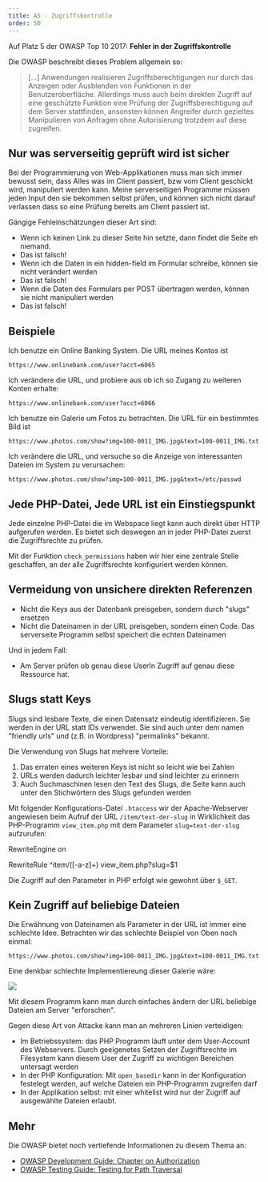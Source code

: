```yaml
---
title: A5 - Zugriffskontrolle
order: 50
---
```


Auf Platz 5 der OWASP Top 10 2017: **Fehler in der Zugriffskontrolle**

Die OWASP beschreibt dieses Problem allgemein so:

> [...] Anwendungen realisieren Zugriffsberechtigungen nur durch das Anzeigen oder Ausblenden von Funktionen in der Benutzeroberfläche. Allerdings muss auch beim direkten Zugriff auf eine geschützte Funktion eine Prüfung der Zugriffsberechtigung auf dem Server stattfinden, ansonsten können Angreifer durch gezieltes Manipulieren von Anfragen ohne Autorisierung trotzdem auf diese zugreifen.

## Nur was serverseitig geprüft wird ist sicher

Bei der Programmierung von Web-Applikationen muss man sich immer bewusst sein,
dass Alles was im Client passiert, bzw vom Client geschickt wird, manipuliert werden kann.
Meine serverseitigen Programme müssen jeden Input den sie bekommen selbst prüfen, und können
sich nicht darauf verlassen dass so eine Prüfung bereits am Client passiert ist.

Gängige Fehleinschätzungen dieser Art sind:

- Wenn ich keinen Link zu dieser Seite hin setzte, dann findet die Seite eh niemand.
- Das ist falsch!
- Wenn ich die Daten in ein hidden-field im Formular schreibe, können sie nicht verändert werden
- Das ist falsch!
- Wenn die Daten des Formulars per POST übertragen werden, können sie nicht manipuliert werden
- Das ist falsch!

## Beispiele

Ich benutze ein Online Banking System. Die URL meines Kontos ist

`https://www.onlinebank.com/user?acct=6065`

Ich verändere die URL, und probiere aus ob ich so Zugang zu weiteren Konten erhalte:

`https://www.onlinebank.com/user?acct=6066`

Ich benutze ein Galerie um Fotos zu betrachten. Die URL für ein bestimmtes Bild ist

`https://www.photos.com/show?img=100-0011_IMG.jpg&text=100-0011_IMG.txt`

Ich verändere die URL, und versuche so die Anzeige von interessanten Dateien im System zu verursachen:

`https://www.photos.com/show?img=100-0011_IMG.jpg&text=/etc/passwd`

## Jede PHP-Datei, Jede URL ist ein Einstiegspunkt

Jede einzelne PHP-Datei die im Webspace liegt kann auch direkt
über HTTP aufgerufen werden. Es bietet sich deswegen an in jeder
PHP-Datei zuerst die Zugriffsrechte zu prüfen.

<php caption="Prüfung der Zugriffsrechte am Anfang jeder PHP-Datei">
<?php
  include "functions.php";
  check_permissions();
  // .... 
</php>

Mit der Funktion `check_permissions` haben wir hier eine zentrale
Stelle geschaffen, an der alle Zugriffsrechte konfiguriert werden können.

## Vermeidung von unsichere direkten Referenzen

- Nicht die Keys aus der Datenbank preisgeben, sondern durch "slugs" ersetzen
- Nicht die Dateinamen in der URL preisgeben, sondern einen Code. Das serverseite Programm selbst speichert die echten Dateinamen

Und in jedem Fall:

- Am Server prüfen ob genau diese UserIn Zugriff auf genau diese Ressource hat.

## Slugs statt Keys

Slugs sind lesbare Texte, die einen Datensatz eindeutig identifizieren. Sie werden in der URL
statt IDs verwendet. Sie sind auch unter dem namen "friendly urls" und (z.B. in Wordpress) "permalinks" bekannt.

Die Verwendung von Slugs hat mehrere Vorteile:

1. Das erraten eines weiteren Keys ist nicht so leicht wie bei Zahlen
2. URLs werden dadurch leichter lesbar und sind leichter zu erinnern
3. Auch Suchmaschinen lesen den Text des Slugs, die Seite kann auch unter den Stichwörtern des Slugs gefunden werden

Mit folgender Konfigurations-Datei `.htaccess` wir der Apache-Webserver angewiesen
beim Aufruf der URL `/item/text-der-slug` in Wirklichkeit das PHP-Programm `view_item.php` mit dem Parameter
`slug=text-der-slug` aufzurufen:

<plain caption=".htaccess">
RewriteEngine on

RewriteRule ^item/([-a-z]+) view_item.php?slug=\$1
</plain>

Die Zugriff auf den Parameter in PHP erfolgt wie gewohnt über `$_GET`.

## Kein Zugriff auf beliebige Dateien

Die Erwähnung von Dateinamen als Parameter in der URL ist immer eine schlechte Idee.
Betrachten wir das schlechte Beispiel von Oben noch einmal:

`https://www.photos.com/show?img=100-0011_IMG.jpg&text=100-0011_IMG.txt`

Eine denkbar schlechte Implementiereung dieser Galerie wäre:

<htmlcode caption="Beliebiger Zugriff auf Dateien - NICHT SO PROGRAMMIEREN!">
  <img src="<?= $_GET['img'] ?>">
  <?php
  include $_GET['text'];  // nicht so programmieren!!!
  ?>
</htmlcode>

Mit diesem Programm kann man durch einfaches ändern der URL beliebige
Dateien am Server "erforschen".

Gegen diese Art von Attacke kann man an mehreren Linien verteidigen:

- Im Betriebssystem: das PHP Programm läuft unter dem User-Account des Webservers. Durch geeigenetes Setzen der Zugriffsrechte im Filesystem kann diesem User der Zugriff zu wichtigen Bereichen untersagt werden
- In der PHP Konfiguration: Mit `open_basedir` kann in der Konfiguration festelegt werden, auf welche Dateien ein PHP-Programm zugreifen darf
- In der Applikation selbst: mit einer whitelist wird nur der Zugriff auf ausgewählte Dateien erlaubt.

## Mehr

Die OWASP bietet noch vertiefende Informationen zu diesem Thema an:

- [OWASP Development Guide: Chapter on Authorization](http://www.owasp.org/index.php/Guide_to_Authorization)
- [OWASP Testing Guide: Testing for Path Traversal](http://www.owasp.org/index.php/Testing_for_Path_Traversal)
